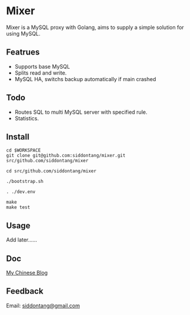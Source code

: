 # Mixer

Mixer is a MySQL proxy with Golang, aims to supply a simple solution for using MySQL.

## Featrues

- Supports base MySQL 
- Splits read and write.
- MySQL HA, switchs backup automatically if main crashed

## Todo

- Routes SQL to multi MySQL server with specified rule.
- Statistics.

## Install 

    cd $WORKSPACE
    git clone git@github.com:siddontang/mixer.git src/github.com/siddontang/mixer
    
    cd src/github.com/siddontang/mixer

    ./bootstrap.sh

    . ./dev.env

    make
    make test

## Usage

Add later......
 
## Doc

[My Chinese Blog](http://blog.csdn.net/siddontang/article/category/2093877)

## Feedback

Email: siddontang@gmail.com


